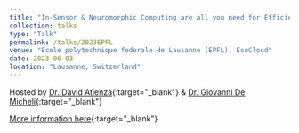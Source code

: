 ```yaml
---
title: "In-Sensor & Neuromorphic Computing are all you need for Efficient Edge Intelligence"
collection: talks
type: "Talk"
permalink: /talks/2023EPFL
venue: "Ecole polytechnique federale de Lausanne (EPFL), EcoCloud"
date: 2023-06-03
location: "Lausanne, Switzerland"
---
```


Hosted by [Dr. David Atienza](https://people.epfl.ch/cgi-bin/people?id=david.atienza&op=bio&lang=en&cvlang=en){:target="_blank"} & [Dr. Giovanni De Micheli](https://si2.epfl.ch/~demichel/){:target="_blank"}

[More information here](https://ecocloud.epfl.ch/2023/06/05/visiting-speaker-on-innovation-for-energy-efficient-deep-learning/){:target="_blank"}
